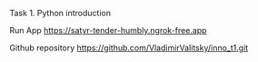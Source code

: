 Task 1. Python introduction

Run App
https://satyr-tender-humbly.ngrok-free.app

Github repository
https://github.com/VladimirValitsky/inno_t1.git
